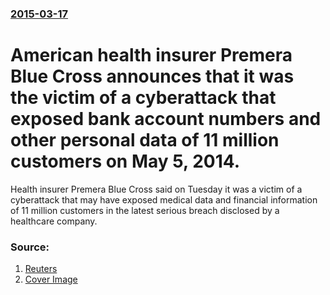 ### [2015-03-17](/news/2015/03/17/index.md)

# American health insurer Premera Blue Cross announces that it was the victim of a cyberattack that exposed bank account numbers and other personal data of 11 million customers on May 5, 2014. 

Health insurer Premera Blue Cross said on Tuesday it was a victim of a cyberattack that may have exposed medical data and financial information of 11 million customers in the latest serious breach disclosed by a healthcare company.


### Source:

1. [Reuters](http://www.reuters.com/article/2015/03/17/us-cyberattack-premera-idUSKBN0MD2FF20150317)
1. [Cover Image](http://s4.reutersmedia.net/resources_v2/images/rcom-default.png)
